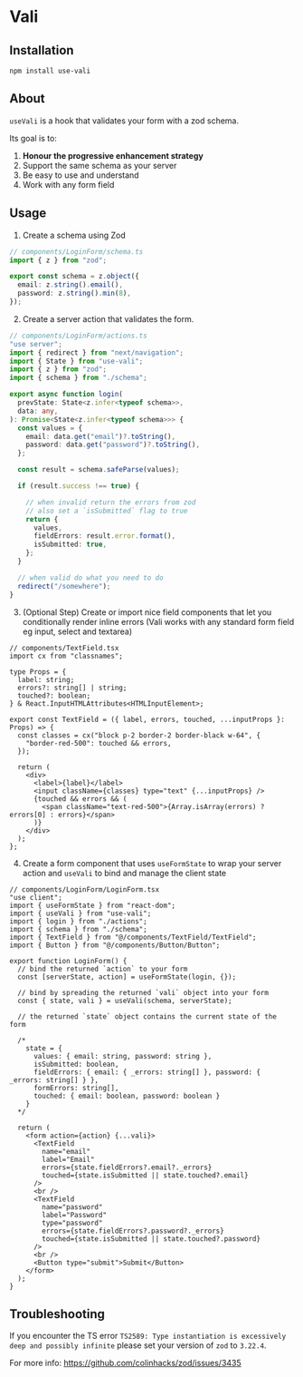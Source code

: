 # Vali

## Installation

`npm install use-vali`

## About

`useVali` is a hook that validates your form with a zod schema.

Its goal is to:

1. **Honour the progressive enhancement strategy**
2. Support the same schema as your server
3. Be easy to use and understand
4. Work with any form field

## Usage

1. Create a schema using Zod

```typescript
// components/LoginForm/schema.ts
import { z } from "zod";

export const schema = z.object({
  email: z.string().email(),
  password: z.string().min(8),
});

```

2. Create a server action that validates the form.

```typescript
// components/LoginForm/actions.ts
"use server";
import { redirect } from "next/navigation";
import { State } from "use-vali";
import { z } from "zod";
import { schema } from "./schema";

export async function login(
  prevState: State<z.infer<typeof schema>>,
  data: any,
): Promise<State<z.infer<typeof schema>>> {
  const values = {
    email: data.get("email")?.toString(),
    password: data.get("password")?.toString(),
  };

  const result = schema.safeParse(values);

  if (result.success !== true) {

    // when invalid return the errors from zod
    // also set a `isSubmitted` flag to true
    return {
      values,
      fieldErrors: result.error.format(),
      isSubmitted: true,
    };
  }

  // when valid do what you need to do
  redirect("/somewhere");
}

```

3. (Optional Step) Create or import nice field components that let you conditionally render inline errors (Vali works with any standard form field eg input, select and textarea)

```tsx
// components/TextField.tsx
import cx from "classnames";

type Props = {
  label: string;
  errors?: string[] | string;
  touched?: boolean;
} & React.InputHTMLAttributes<HTMLInputElement>;

export const TextField = ({ label, errors, touched, ...inputProps }: Props) => {
  const classes = cx("block p-2 border-2 border-black w-64", {
    "border-red-500": touched && errors,
  });

  return (
    <div>
      <label>{label}</label>
      <input className={classes} type="text" {...inputProps} />
      {touched && errors && (
        <span className="text-red-500">{Array.isArray(errors) ? errors[0] : errors}</span>
      )}
    </div>
  );
};

```

4. Create a form component that uses `useFormState` to wrap your server action and `useVali` to bind and manage the client state

```tsx
// components/LoginForm/LoginForm.tsx
"use client";
import { useFormState } from "react-dom";
import { useVali } from "use-vali";
import { login } from "./actions";
import { schema } from "./schema";
import { TextField } from "@/components/TextField/TextField";
import { Button } from "@/components/Button/Button";

export function LoginForm() {
  // bind the returned `action` to your form
  const [serverState, action] = useFormState(login, {});

  // bind by spreading the returned `vali` object into your form
  const { state, vali } = useVali(schema, serverState);

  // the returned `state` object contains the current state of the form

  /*
    state = {
      values: { email: string, password: string },
      isSubmitted: boolean,
      fieldErrors: { email: { _errors: string[] }, password: { _errors: string[] } },
      formErrors: string[],
      touched: { email: boolean, password: boolean }
    }
  */

  return (
    <form action={action} {...vali}>
      <TextField
        name="email"
        label="Email"
        errors={state.fieldErrors?.email?._errors}
        touched={state.isSubmitted || state.touched?.email}
      />
      <br />
      <TextField
        name="password"
        label="Password"
        type="password"
        errors={state.fieldErrors?.password?._errors}
        touched={state.isSubmitted || state.touched?.password}
      />
      <br />
      <Button type="submit">Submit</Button>
    </form>
  );
}
```

## Troubleshooting

If you encounter the TS error `TS2589: Type instantiation is excessively deep and possibly infinite` please set your version of `zod` to `3.22.4`.

For more info: https://github.com/colinhacks/zod/issues/3435

